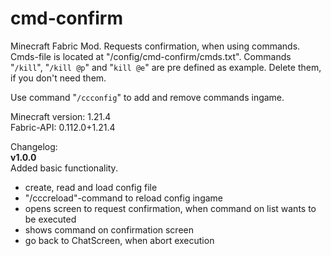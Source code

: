 # cmd-confirm
Minecraft Fabric Mod. Requests confirmation, when using commands.  
Cmds-file is located at "/config/cmd-confirm/cmds.txt". Commands "`/kill`", "`/kill @p`" and "`kill @e`" are pre defined as example. Delete them, if you don't need them.  

Use command "`/ccconfig`" to add and remove commands ingame.
  
Minecraft version: 1.21.4  
Fabric-API: 0.112.0+1.21.4  
  
Changelog:  
**v1.0.0**  
Added basic functionality.
- create, read and load config file
- "/cccreload"-command to reload config ingame
- opens screen to request confirmation, when command on list wants to be executed
- shows command on confirmation screen
- go back to ChatScreen, when abort execution
